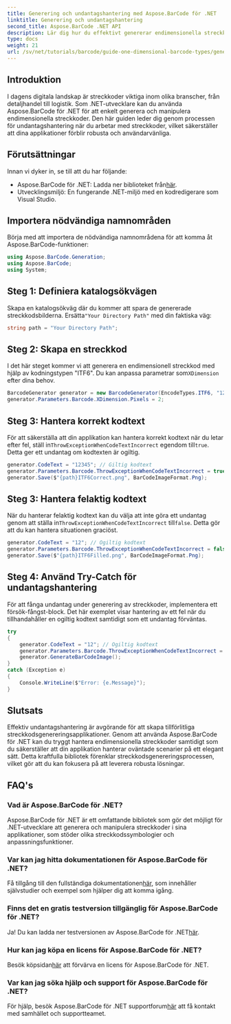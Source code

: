 ```yaml
---
title: Generering och undantagshantering med Aspose.BarCode för .NET
linktitle: Generering och undantagshantering
second_title: Aspose.BarCode .NET API
description: Lär dig hur du effektivt genererar endimensionella streckkoder med Aspose.BarCode för .NET, med fokus på robusta undantagshanteringstekniker.
type: docs
weight: 21
url: /sv/net/tutorials/barcode/guide-one-dimensional-barcode-types/generation-and-exception-handling/
---
```

## Introduktion

I dagens digitala landskap är streckkoder viktiga inom olika branscher, från detaljhandel till logistik. Som .NET-utvecklare kan du använda Aspose.BarCode för .NET för att enkelt generera och manipulera endimensionella streckkoder. Den här guiden leder dig genom processen för undantagshantering när du arbetar med streckkoder, vilket säkerställer att dina applikationer förblir robusta och användarvänliga.

## Förutsättningar

Innan vi dyker in, se till att du har följande:

-  Aspose.BarCode för .NET: Ladda ner biblioteket från[här](https://releases.aspose.com/barcode/net/).
- Utvecklingsmiljö: En fungerande .NET-miljö med en kodredigerare som Visual Studio.

## Importera nödvändiga namnområden

Börja med att importera de nödvändiga namnområdena för att komma åt Aspose.BarCode-funktioner:

```csharp
using Aspose.BarCode.Generation;
using Aspose.BarCode;
using System;
```

## Steg 1: Definiera katalogsökvägen

 Skapa en katalogsökväg där du kommer att spara de genererade streckkodsbilderna. Ersätta`"Your Directory Path"` med din faktiska väg:

```csharp
string path = "Your Directory Path";
```

## Steg 2: Skapa en streckkod

 I det här steget kommer vi att generera en endimensionell streckkod med hjälp av kodningstypen "ITF6". Du kan anpassa parametrar som`XDimension` efter dina behov.

```csharp
BarcodeGenerator generator = new BarcodeGenerator(EncodeTypes.ITF6, "123457");
generator.Parameters.Barcode.XDimension.Pixels = 2;
```

## Steg 3: Hantera korrekt kodtext

 För att säkerställa att din applikation kan hantera korrekt kodtext när du letar efter fel, ställ in`ThrowExceptionWhenCodeTextIncorrect` egendom till`true`. Detta ger ett undantag om kodtexten är ogiltig.

```csharp
generator.CodeText = "12345"; // Giltig kodtext
generator.Parameters.Barcode.ThrowExceptionWhenCodeTextIncorrect = true;
generator.Save($"{path}ITF6Correct.png", BarCodeImageFormat.Png);
```

## Steg 3: Hantera felaktig kodtext

 När du hanterar felaktig kodtext kan du välja att inte göra ett undantag genom att ställa in`ThrowExceptionWhenCodeTextIncorrect` till`false`. Detta gör att du kan hantera situationen graciöst.

```csharp
generator.CodeText = "12"; // Ogiltig kodtext
generator.Parameters.Barcode.ThrowExceptionWhenCodeTextIncorrect = false;
generator.Save($"{path}ITF6Filled.png", BarCodeImageFormat.Png);
```

## Steg 4: Använd Try-Catch för undantagshantering

För att fånga undantag under generering av streckkoder, implementera ett försök-fångst-block. Det här exemplet visar hantering av ett fel när du tillhandahåller en ogiltig kodtext samtidigt som ett undantag förväntas.

```csharp
try
{
    generator.CodeText = "12"; // Ogiltig kodtext
    generator.Parameters.Barcode.ThrowExceptionWhenCodeTextIncorrect = true;
    generator.GenerateBarCodeImage();
}
catch (Exception e)
{
    Console.WriteLine($"Error: {e.Message}");
}
```

## Slutsats

Effektiv undantagshantering är avgörande för att skapa tillförlitliga streckkodsgenereringsapplikationer. Genom att använda Aspose.BarCode för .NET kan du tryggt hantera endimensionella streckkoder samtidigt som du säkerställer att din applikation hanterar oväntade scenarier på ett elegant sätt. Detta kraftfulla bibliotek förenklar streckkodsgenereringsprocessen, vilket gör att du kan fokusera på att leverera robusta lösningar.

## FAQ's

### Vad är Aspose.BarCode för .NET?
Aspose.BarCode för .NET är ett omfattande bibliotek som gör det möjligt för .NET-utvecklare att generera och manipulera streckkoder i sina applikationer, som stöder olika streckkodssymbologier och anpassningsfunktioner.

### Var kan jag hitta dokumentationen för Aspose.BarCode för .NET?
 Få tillgång till den fullständiga dokumentationen[här](https://reference.aspose.com/barcode/net/), som innehåller självstudier och exempel som hjälper dig att komma igång.

### Finns det en gratis testversion tillgänglig för Aspose.BarCode för .NET?
 Ja! Du kan ladda ner testversionen av Aspose.BarCode för .NET[här](https://releases.aspose.com/barcode/net/).

### Hur kan jag köpa en licens för Aspose.BarCode för .NET?
Besök köpsidan[här](https://purchase.conholdate.com/buy) att förvärva en licens för Aspose.BarCode för .NET.

### Var kan jag söka hjälp och support för Aspose.BarCode för .NET?
 För hjälp, besök Aspose.BarCode för .NET supportforum[här](https://forum.aspose.com/c/barcode/13) att få kontakt med samhället och supportteamet.